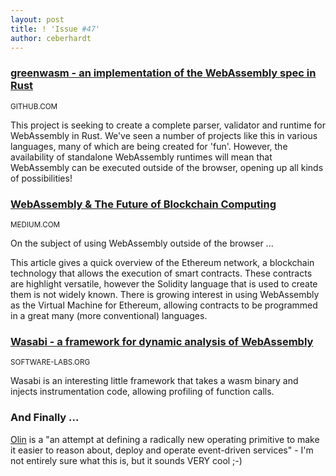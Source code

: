 ```yaml
---
layout: post
title: ! 'Issue #47'
author: ceberhardt
---
```


### [greenwasm - an implementation of the WebAssembly spec in Rust](https://github.com/Kimundi/greenwasm)

<small>GITHUB.COM</small>

This project is seeking to create a complete parser, validator and runtime for WebAssembly in Rust. We've seen a number of projects like this in various languages, many of which are being created for 'fun'. However, the availability of standalone WebAssembly runtimes will mean that WebAssembly can be executed outside of the browser, opening up all kinds of possibilities!

### [WebAssembly & The Future of Blockchain Computing](https://medium.com/zkcapital/webassembly-the-future-of-blockchain-computing-1a0ae28f7e40)

<small>MEDIUM.COM</small>

On the subject of using WebAssembly outside of the browser ... 

This article gives a quick overview of the Ethereum network, a blockchain technology that allows the execution of smart contracts. These contracts are highlight versatile, however the Solidity language that is used to create them is not widely known. There is growing interest in using WebAssembly as the Virtual Machine for Ethereum, allowing contracts to be programmed in a great many (more conventional) languages.

### [Wasabi - a framework for dynamic analysis of WebAssembly](http://wasabi.software-lab.org/)

<small>SOFTWARE-LABS.ORG</small>

Wasabi is an interesting little framework that takes a wasm binary and injects instrumentation code, allowing profiling of function calls.

### And Finally ...

[Olin](https://hk.saowen.com/a/b2fcb17048af754fc9f71ec9483dee753920941071d640d2128ca940f49aa803) is a "an attempt at defining a radically new operating primitive to make it easier to reason about, deploy and operate event-driven services" - I'm not entirely sure what this is, but it sounds VERY cool ;-)